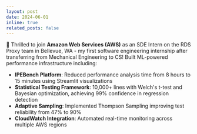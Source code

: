 ```yaml
---
layout: post
date: 2024-06-01
inline: true
related_posts: false
---
```


🎊 Thrilled to join **Amazon Web Services (AWS)** as an SDE Intern on the RDS Proxy team in Bellevue, WA - my first software engineering internship after transferring from Mechanical Engineering to CS! Built ML-powered performance infrastructure including:
- **IPEBench Platform**: Reduced performance analysis time from 8 hours to 15 minutes using Streamlit visualizations
- **Statistical Testing Framework**: 10,000+ lines with Welch's t-test and Bayesian optimization, achieving 99% confidence in regression detection
- **Adaptive Sampling**: Implemented Thompson Sampling improving test reliability from 47% to 90%
- **CloudWatch Integration**: Automated real-time monitoring across multiple AWS regions